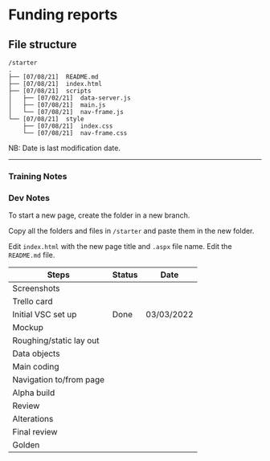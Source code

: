 # Funding reports

## File structure

```
/starter
.
├── [07/08/21]  README.md
├── [07/08/21]  index.html
├── [07/08/21]  scripts
│   ├── [07/02/21]  data-server.js
│   ├── [07/08/21]  main.js
│   └── [07/08/21]  nav-frame.js
└── [07/08/21]  style
    ├── [07/08/21]  index.css
    └── [07/08/21]  nav-frame.css
```

NB: Date is last modification date.

---

### Training Notes

### Dev Notes

To start a new page, create the folder in a new branch.

Copy all the folders and files in `/starter` and paste them in the new folder.

Edit `index.html` with the new page title and `.aspx` file name. Edit the `README.md` file.

| Steps                   | Status | Date       |
| ----------------------- | ------ | ---------- |
| Screenshots             |        |            |
| Trello card             |        |            |
| Initial VSC set up      | Done   | 03/03/2022 |
| Mockup                  |        |            |
| Roughing/static lay out |        |            |
| Data objects            |        |            |
| Main coding             |        |            |
| Navigation to/from page |        |            |
| Alpha build             |        |            |
| Review                  |        |            |
| Alterations             |        |            |
| Final review            |        |            |
| Golden                  |        |            |
